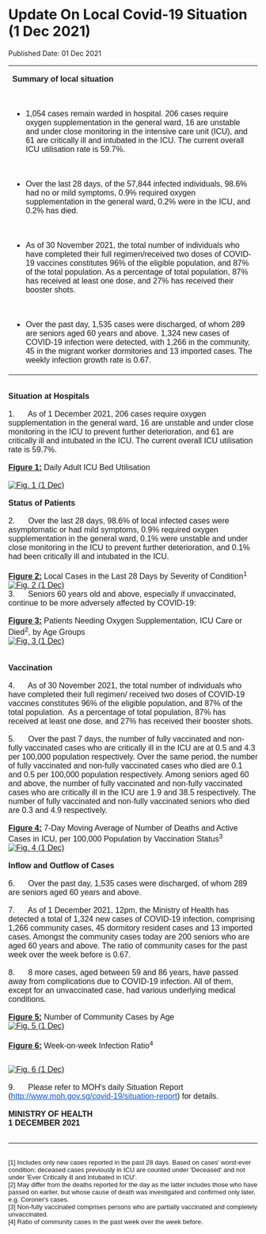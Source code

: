 <html>
    <meta http-equiv="Content-Type" content="text/html; charset=utf-8"/>
    <meta charset="utf-8"/>
    <title>Update On Local Covid-19 Situation (1 Dec 2021)</title>
    <body><h1>Update On Local Covid-19 Situation (1 Dec 2021)</h1>
    <p>Published Date: 01 Dec 2021</p> <div dir="ltr" align="left"><strong></strong><span style="font-family: Arial; font-size: 16px;"></span><table><colgroup><col width="605"></colgroup><tbody><tr><td><p dir="ltr"><span style="font-family: Arial; font-size: 16px;"><strong>Summary of local situation</strong></span></p><span style="font-family: Arial; font-size: 16px;"><br></span><ul><li dir="ltr" aria-level="1"><p dir="ltr" role="presentation"><span style="font-family: Arial; font-size: 16px;">1,054 cases remain warded in hospital. 206 cases require oxygen supplementation in the general ward, 16 are unstable and under close monitoring in the intensive care unit (ICU), and 61 are critically ill and intubated in the ICU. The current overall ICU utilisation rate is 59.7%.</span></p></li></ul><span style="font-family: Arial; font-size: 16px;"><br></span><ul><li dir="ltr" aria-level="1"><p dir="ltr" role="presentation"><span style="font-family: Arial; font-size: 16px;">Over the last 28 days, of the 57,844 infected individuals, 98.6% had no or mild symptoms, 0.9% required oxygen supplementation in the general ward, 0.2% were in the ICU, and 0.2% has died.</span></p></li></ul><span style="font-family: Arial; font-size: 16px;"><br></span><ul><li dir="ltr" aria-level="1"><p dir="ltr" role="presentation"><span style="font-family: Arial; font-size: 16px;">As of 30 November 2021, the total number of individuals who have completed their full regimen/received two doses of COVID-19 vaccines constitutes 96% of the eligible population, and 87% of the total population. As a percentage of total population, 87% has received at least one dose, and 27% has received their booster shots.</span></p></li></ul><span style="font-family: Arial; font-size: 16px;"><br></span><ul><li dir="ltr" aria-level="1"><p dir="ltr" role="presentation"><span style="font-family: Arial; font-size: 16px;">Over the past day, 1,535 cases were discharged, of whom 289 are seniors aged 60 years and above. 1,324 new cases of COVID-19 infection were detected, with 1,266 in the community, 45 in the migrant worker dormitories and 13 imported cases. The weekly infection growth rate is 0.67.</span></p></li></ul></td></tr></tbody></table></div><span style="font-family: Arial;"><span style="font-size: 16px;"><strong><br style="font-size: small; font-family: arial, sans-serif;">Situation at Hospitals<br><br></strong>1.&nbsp; &nbsp; &nbsp; As of 1 December 2021, 206 cases require oxygen supplementation in the general ward, 16 are unstable and under close monitoring in the ICU to prevent further deterioration, and 61 are critically ill and intubated in the ICU. The current overall ICU utilisation rate is 59.7%.<br><strong><span style="text-decoration: underline;"><br style="font-size: small; font-family: arial, sans-serif;"></span></strong><strong><span style="text-decoration: underline;">Figure 1:</span></strong> Daily Adult ICU Bed Utilisation<br><br><a href="/images/librariesprovider5/covid-19-chart-(pr)/fig-1-(1-dec).png?sfvrsn=a2a99723_0"><img src="/images/librariesprovider5/covid-19-chart-(pr)/fig-1-(1-dec).png?sfvrsn=a2a99723_0" data-displaymode="Original" alt="Fig. 1 (1 Dec)" title="Fig. 1 (1 Dec)" data-openoriginalimageonclick="true"></a><br><br><strong>Status of Patients<br><br></strong>2.&nbsp; &nbsp; &nbsp; Over the last 28 days, 98.6% of local infected cases were asymptomatic or had mild symptoms, 0.9% required oxygen supplementation in the general ward, 0.1% were unstable and under close monitoring in the ICU to prevent further deterioration, and 0.1% had been critically ill and intubated in the ICU.<br><br><strong><span style="text-decoration: underline;">Figure 2:</span></strong> Local Cases in the Last 28 Days by Severity of Condition<sup>1<br></sup><a href="/images/librariesprovider5/covid-19-chart-(pr)/fig-2-(1-dec).jpg?sfvrsn=b99c1dc9_0"><img src="/images/librariesprovider5/covid-19-chart-(pr)/fig-2-(1-dec).jpg?sfvrsn=b99c1dc9_0" data-displaymode="Original" alt="Fig. 2 (1 Dec)" title="Fig. 2 (1 Dec)" data-openoriginalimageonclick="true"></a><br>3.&nbsp; &nbsp; &nbsp; Seniors 60 years old and above, especially if unvaccinated, continue to be more adversely affected by COVID-19:<br><br><strong><span style="text-decoration: underline;">Figure 3:</span></strong> Patients Needing Oxygen Supplementation, ICU Care or Died<sup>2</sup>, by Age Groups<br><a href="/images/librariesprovider5/covid-19-chart-(pr)/fig-3-(1-dec).jpg?sfvrsn=30154356_0"><img src="/images/librariesprovider5/covid-19-chart-(pr)/fig-3-(1-dec).jpg?sfvrsn=30154356_0" data-displaymode="Original" alt="Fig. 3 (1 Dec)" title="Fig. 3 (1 Dec)" data-openoriginalimageonclick="true"></a><br><br><strong><br>Vaccination<br><br></strong>4.&nbsp; &nbsp; &nbsp; As of 30 November 2021, the total number of individuals who have completed their full regimen/ received two doses of COVID-19 vaccines constitutes 96% of the eligible population, and 87% of the total population.&nbsp; As a percentage of total population, 87% has received at least one dose, and 27% has received their booster shots.<br><br>5.&nbsp; &nbsp; &nbsp; Over the past 7 days, the number of fully vaccinated and non-fully vaccinated cases who are critically ill in the ICU are at 0.5 and 4.3 per 100,000 population respectively. Over the same period, the number of fully vaccinated and non-fully vaccinated cases who died are 0.1 and 0.5 per 100,000 population respectively. Among seniors aged 60 and above, the number of fully vaccinated and non-fully vaccinated cases who are critically ill in the ICU are 1.9 and 38.5 respectively. The number of fully vaccinated and non-fully vaccinated seniors who died are 0.3 and 4.9 respectively.<br><br><strong><span style="text-decoration: underline;">Figure 4:</span></strong> 7-Day Moving Average of Number of Deaths and Active Cases in ICU, per 100,000 Population by Vaccination Status<sup>3<br></sup><a href="/images/librariesprovider5/covid-19-chart-(pr)/fig-4-(1-dec).jpg?sfvrsn=529de53b_0"><img src="/images/librariesprovider5/covid-19-chart-(pr)/fig-4-(1-dec).jpg?sfvrsn=529de53b_0" data-displaymode="Original" alt="Fig. 4 (1 Dec)" title="Fig. 4 (1 Dec)" data-openoriginalimageonclick="true"></a><br><br><strong>Inflow and Outflow of Cases<br><br></strong>6.&nbsp; &nbsp; &nbsp; Over the past day, 1,535 cases were discharged, of whom 289 are seniors aged 60 years and above.<br><br>7.&nbsp; &nbsp; &nbsp; As of 1 December 2021, 12pm, the Ministry of Health has detected a total of 1,324 new cases of COVID-19 infection, comprising 1,266 community cases, 45 dormitory resident cases and 13 imported cases. Amongst the community cases today are 200 seniors who are aged 60 years and above. The ratio of community cases for the past week over the week before is 0.67.<br><br>8.&nbsp; &nbsp; &nbsp; 8 more cases, aged between 59 and 86 years, have passed away from complications due to COVID-19 infection. All of them, except for an unvaccinated case, had various underlying medical conditions.<br><br><strong><span style="text-decoration: underline;">Figure 5:</span></strong> Number of Community Cases by Age<br><a href="/images/librariesprovider5/covid-19-chart-(pr)/fig-5-(1-dec).jpg?sfvrsn=cfc96755_0"><img src="/images/librariesprovider5/covid-19-chart-(pr)/fig-5-(1-dec).jpg?sfvrsn=cfc96755_0" data-displaymode="Original" alt="Fig. 5 (1 Dec)" title="Fig. 5 (1 Dec)" data-openoriginalimageonclick="true"></a><br><br><strong><span style="text-decoration: underline;">Figure 6:</span></strong> Week-on-week Infection Ratio<sup>4<br><br><br></sup><a href="/images/librariesprovider5/covid-19-chart-(pr)/fig-6-(1-dec).jpg?sfvrsn=afeaf7ac_0"><img src="/images/librariesprovider5/covid-19-chart-(pr)/fig-6-(1-dec).jpg?sfvrsn=afeaf7ac_0" data-displaymode="Original" alt="Fig. 6 (1 Dec)" title="Fig. 6 (1 Dec)" data-openoriginalimageonclick="true"></a><br><br>9.&nbsp; &nbsp; &nbsp; Please refer to MOH's daily Situation Report (<a href="http://www.moh.gov.sg/covid-19/situation-report" data-saferedirecturl="https://www.google.com/url?hl=en&amp;q=http://www.moh.gov.sg/covid-19/situation-report&amp;source=gmail&amp;ust=1638458712657000&amp;usg=AOvVaw18AIV6NzB9nzHjQ82EbBPB" rel="noreferrer" target="_blank" style="color: rgb(17, 85, 204);">http://www.moh.gov.sg/covid-<wbr>19/situation-report</a>) for details.<br><br><strong>MINISTRY OF HEALTH</strong><strong><br style="font-size: small; font-family: arial, sans-serif;">1 DECEMBER 2021</strong></span><br></span><br style="font-size: small; font-family: arial, sans-serif;"><hr><br style="font-size: small; font-family: arial, sans-serif;"><span style="font-size: small; font-family: arial, sans-serif;">[1] Includes only new cases reported in the past 28 days. Based on cases' worst-ever condition; deceased cases previously in ICU are counted under 'Deceased' and not under 'Ever Critically ill and Intubated in ICU'.</span><br style="font-size: small; font-family: arial, sans-serif;"><span style="font-size: small; font-family: arial, sans-serif;">[2] May differ from the deaths reported for the day as the latter includes those who have passed on earlier, but whose cause of death was investigated and confirmed only later, e.g. Coroner's cases.</span><br style="font-size: small; font-family: arial, sans-serif;"><span style="font-size: small; font-family: arial, sans-serif;">[3] Non-fully vaccinated comprises persons who are partially vaccinated and completely unvaccinated.</span><br style="font-size: small; font-family: arial, sans-serif;"><span style="font-size: small; font-family: arial, sans-serif;">[4] Ratio of community cases in the past week over the week before.</span></body>
</html>